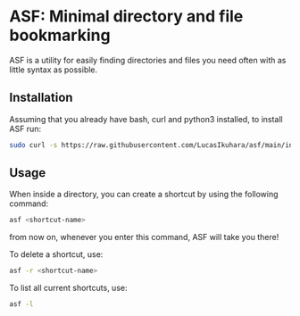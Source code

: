 # ASF: Minimal directory and file bookmarking

ASF is a utility for easily finding directories and files you need often with as little syntax as possible.

## Installation

Assuming that you already have bash, curl and python3 installed, to install ASF run:

```sh
sudo curl -s https://raw.githubusercontent.com/LucasIkuhara/asf/main/install.sh | bash -s
```

## Usage

When inside a directory, you can create a shortcut by using the following command:

```sh
asf <shortcut-name>
```

from now on, whenever you enter this command, ASF will take you there!

To delete a shortcut, use:

```sh
asf -r <shortcut-name>
```

To list all current shortcuts, use:
```sh
asf -l
```
